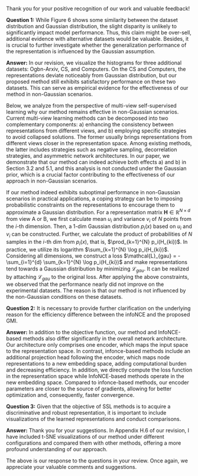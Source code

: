 Thank you for your positive recognition of our work and valuable feedback!



**Question 1:** While Figure 6 shows some similarity between the dataset distribution and Gaussian distribution, the slight disparity is unlikely to significantly impact model performance. Thus, this claim might be over-sell, additional evidence with alternative datasets would be valuable. Besides, it is crucial to further investigate whether the generalization performance of the representation is influenced by the Gaussian assumption.

**Answer:** In our revision, we visualize the histograms for three additional datasets: Ogbn-Arxiv, CS, and Computers. On the CS and Computers, the representations deviate noticeably from Gaussian distribution, but our proposed method still exhibits satisfactory performance on these two datasets. This can serve as empirical evidence for the effectiveness of our method in non-Gaussian scenarios.

Below, we analyze from the perspective of multi-view self-supervised learning why our method remains effective in non-Gaussian scenarios. Current multi-view learning methods can be decomposed into two complementary components: a) enhancing the consistency between representations from different views, and b) employing specific strategies to avoid collapsed solutions. The former usually brings representations from different views closer in the representation space. Among existing methods, the latter includes strategies such as negative sampling, decorrelation strategies, and asymmetric network architectures. In our paper, we demonstrate that our method can indeed achieve both effects a) and b) in Section 3.2 and 5.1, and this analysis is not conducted under the Gaussian prior, which is a crucial factor contributing to the effectiveness of our approach in non-Gaussian scenarios.

If our method indeed exhibits suboptimal performance in non-Gaussian scenarios in practical applications, a coping strategy can be to imposing probabilistic constraints on the representations to encourage them to approximate a Gaussian distribution. For a representation matrix $\mathbf{H} \in \mathbb{R}^{N \times d}$ from view A or B, we first calculate mean $u_i$ and variance $v_i$ of $N$ points from the $i$-th dimension. Then, a 1-dim Gaussian distribution $p_i(x)$ based on $u_i$ and $v_i$ can be constructed. Further, we calculate the product of probabilities of $N$ samples in the $i$-th dim from $p_i(x)$, that is, $\prod_{k=1}^{N} p_i(H_{ki})$. In practice, we utilize its logarithm $\sum_{k=1}^{N} \log p_i(H_{ki})$. Considering all dimensions, we construct a loss $\mathcal{L}_{gau} = - \sum_{i=1}^{d} \sum_{k=1}^{N} \log p_i(H_{ki})$ and make representations tend towards a Gaussian distribution by minimizing $\mathcal{L}_{gau}$. It can be realized  by attaching $\mathcal{L}_{gau}$ to the original loss. After applying the above constraints, we observed that the performance nearly did not improve on the experimental datasets. The reason is that our method is not influenced by the non-Gaussian conditions on these datasets.

**Question 2:** It is necessary to provide further clarification on the underlying reason for the efficiency difference between the infoNCE and the proposed GMI.

**Answer:** In addition to the objective function, our method and InfoNCE-based methods also differ significantly in the overall network architecture. Our architecture only comprises one encoder, which maps the input space to the representation space. In contrast, infonce-based methods include an additional projection head following the encoder, which maps node representations to a new embedding space, adding computational burden and decreasing efficiency. In addition, we directly compute the loss function in the representation space while InfoNCE-based methods operate in the new embedding space. Compared to infonce-based methods, our encoder parameters are closer to the source of gradients, allowing for better optimization and, consequently, faster convergence.

**Question 3:** Given that the objective of SSL methods is to acquire a discriminative and robust representation, it is important to include visualizations of the learned representations and conduct comparisons.

**Answer:** Thank you for your suggestions. In Appendix H.6 of our revision, I have included t-SNE visualizations of our method under different configurations and compared them with other methods, offering a more profound understanding of our approach.



The above is our response to the questions in your review. Once again, we appreciate your valuable comments and suggestions.

